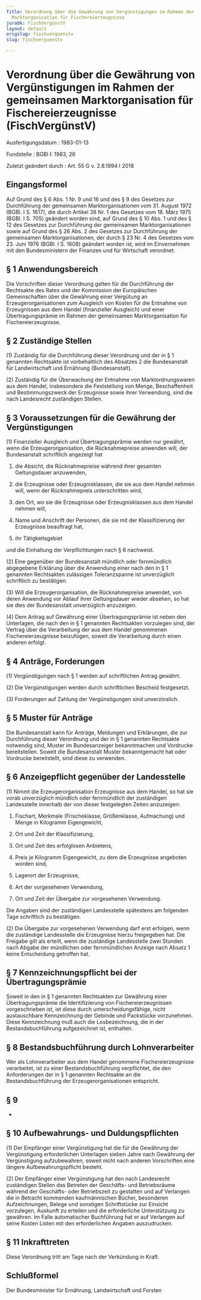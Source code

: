 ```yaml
---
Title: Verordnung über die Gewährung von Vergünstigungen im Rahmen der gemeinsamen
  Marktorganisation für Fischereierzeugnisse
jurabk: FischVergünstV
layout: default
origslug: fischverguenstv
slug: fischverguenstv

---
```


# Verordnung über die Gewährung von Vergünstigungen im Rahmen der gemeinsamen Marktorganisation für Fischereierzeugnisse (FischVergünstV)

Ausfertigungsdatum
:   1983-01-13

Fundstelle
:   BGBl I: 1983, 26

Zuletzt geändert durch
:   Art. 55 G v. 2.8.1994 I 2018


## Eingangsformel

Auf Grund des § 6 Abs. 1 Nr. 9 und 16 und des § 9 des Gesetzes zur
Durchführung der gemeinsamen Marktorganisationen vom 31. August 1972
(BGBl. I S. 1617), die durch Artikel 38 Nr. 1 des Gesetzes vom 18.
März 1975 (BGBl. I S. 705) geändert worden sind, auf Grund des § 10
Abs. 1 und des § 12 des Gesetzes zur Durchführung der gemeinsamen
Marktorganisationen sowie auf Grund des § 26 Abs. 2 des Gesetzes zur
Durchführung der gemeinsamen Marktorganisationen, der durch § 23 Nr. 4
des Gesetzes vom 23. Juni 1976 (BGBl. I S. 1608) geändert worden ist,
wird im Einvernehmen mit den Bundesministern der Finanzen und für
Wirtschaft verordnet:


## § 1 Anwendungsbereich

Die Vorschriften dieser Verordnung gelten für die Durchführung der
Rechtsakte des Rates und der Kommission der Europäischen
Gemeinschaften über die Gewährung einer Vergütung an
Erzeugerorganisationen zum Ausgleich von Kosten für die Entnahme von
Erzeugnissen aus dem Handel (finanzieller Ausgleich) und einer
Übertragungsprämie im Rahmen der gemeinsamen Marktorganisation für
Fischereierzeugnisse.


## § 2 Zuständige Stellen

(1) Zuständig für die Durchführung dieser Verordnung und der in § 1
genannten Rechtsakte ist vorbehaltlich des Absatzes 2 die
Bundesanstalt für Landwirtschaft und Ernährung (Bundesanstalt).

(2) Zuständig für die Überwachung der Entnahme von Marktordnungswaren
aus dem Handel, insbesondere die Feststellung von Menge,
Beschaffenheit und Bestimmungszweck der Erzeugnisse sowie ihrer
Verwendung, sind die nach Landesrecht zuständigen Stellen.


## § 3 Voraussetzungen für die Gewährung der Vergünstigungen

(1) Finanzieller Ausgleich und Übertragungsprämie werden nur gewährt,
wenn die Erzeugerorganisation, die Rücknahmepreise anwenden will, der
Bundesanstalt schriftlich angezeigt hat

1.  die Absicht, die Rücknahmepreise während ihrer gesamten Geltungsdauer
    anzuwenden,


2.  die Erzeugnisse oder Erzeugnisklassen, die sie aus dem Handel nehmen
    will, wenn der Rücknahmepreis unterschritten wird,


3.  den Ort, wo sie die Erzeugnisse oder Erzeugnisklassen aus dem Handel
    nehmen will,


4.  Name und Anschrift der Personen, die sie mit der Klassifizierung der
    Erzeugnisse beauftragt hat,


5.  ihr Tätigkeitsgebiet



und die Einhaltung der Verpflichtungen nach § 6 nachweist.

(2) Eine gegenüber der Bundesanstalt mündlich oder fernmündlich
abgegebene Erklärung über die Anwendung einer nach den in § 1
genannten Rechtsakten zulässigen Toleranzspanne ist unverzüglich
schriftlich zu bestätigen.

(3) Will die Erzeugerorganisation, die Rücknahmepreise anwendet, von
deren Anwendung vor Ablauf ihrer Geltungsdauer wieder absehen, so hat
sie dies der Bundesanstalt unverzüglich anzuzeigen.

(4) Dem Antrag auf Gewährung einer Übertragungsprämie ist neben den
Unterlagen, die nach den in § 1 genannten Rechtsakten vorzulegen sind,
der Vertrag über die Verarbeitung der aus dem Handel genommenen
Fischereierzeugnisse beizufügen, soweit die Verarbeitung durch einen
anderen erfolgt.


## § 4 Anträge, Forderungen

(1) Vergünstigungen nach § 1 werden auf schriftlichen Antrag gewährt.

(2) Die Vergünstigungen werden durch schriftlichen Bescheid
festgesetzt.

(3) Forderungen auf Zahlung der Vergünstigungen sind unverzinslich.


## § 5 Muster für Anträge

Die Bundesanstalt kann für Anträge, Meldungen und Erklärungen, die zur
Durchführung dieser Verordnung und der in § 1 genannten Rechtsakte
notwendig sind, Muster im Bundesanzeiger bekanntmachen und Vordrucke
bereitstellen. Soweit die Bundesanstalt Muster bekanntgemacht hat oder
Vordrucke bereitstellt, sind diese zu verwenden.


## § 6 Anzeigepflicht gegenüber der Landesstelle

(1) Nimmt die Erzeugerorganisation Erzeugnisse aus dem Handel, so hat
sie vorab unverzüglich mündlich oder fernmündlich der zuständigen
Landesstelle innerhalb der von dieser festgelegten Zeiten anzuzeigen:

1.  Fischart, Merkmale (Frischeklasse, Größenklasse, Aufmachung) und Menge
    in Kilogramm Eigengewicht,


2.  Ort und Zeit der Klassifizierung,


3.  Ort und Zeit des erfolglosen Anbietens,


4.  Preis je Kilogramm Eigengewicht, zu dem die Erzeugnisse angeboten
    worden sind,


5.  Lagerort der Erzeugnisse,


6.  Art der vorgesehenen Verwendung,


7.  Ort und Zeit der Übergabe zur vorgesehenen Verwendung.



Die Angaben sind der zuständigen Landesstelle spätestens am folgenden
Tage schriftlich zu bestätigen.

(2) Die Übergabe zur vorgesehenen Verwendung darf erst erfolgen, wenn
die zuständige Landesstelle die Erzeugnisse hierzu freigegeben hat.
Die Freigabe gilt als erteilt, wenn die zuständige Landesstelle zwei
Stunden nach Abgabe der mündlichen oder fernmündlichen Anzeige nach
Absatz 1 keine Entscheidung getroffen hat.


## § 7 Kennzeichnungspflicht bei der Übertragungsprämie

Soweit in den in § 1 genannten Rechtsakten zur Gewährung einer
Übertragungsprämie die Identifizierung von Fischereierzeugnissen
vorgeschrieben ist, ist diese durch unterscheidungsfähige, nicht
austauschbare Kennzeichnung der Gebinde und Packstücke vorzunehmen.
Diese Kennzeichnung muß auch die Losbezeichnung, die in der
Bestandsbuchführung aufgezeichnet ist, enthalten.


## § 8 Bestandsbuchführung durch Lohnverarbeiter

Wer als Lohnverarbeiter aus dem Handel genommene Fischereierzeugnisse
verarbeitet, ist zu einer Bestandsbuchführung verpflichtet, die den
Anforderungen der in § 1 genannten Rechtsakte an die
Bestandsbuchführung der Erzeugerorganisationen entspricht.


## § 9

-


## § 10 Aufbewahrungs- und Duldungspflichten

(1) Der Empfänger einer Vergünstigung hat die für die Gewährung der
Vergünstigung erforderlichen Unterlagen sieben Jahre nach Gewährung
der Vergünstigung aufzubewahren, soweit nicht nach anderen
Vorschriften eine längere Aufbewahrungspflicht besteht.

(2) Der Empfänger einer Vergünstigung hat den nach Landesrecht
zuständigen Stellen das Betreten der Geschäfts- und Betriebsräume
während der Geschäfts- oder Betriebszeit zu gestatten und auf
Verlangen die in Betracht kommenden kaufmännischen Bücher, besonderen
Aufzeichnungen, Belege und sonstigen Schriftstücke zur Einsicht
vorzulegen, Auskunft zu erteilen und die erforderliche Unterstützung
zu gewähren. Im Falle automatischer Buchführung hat er auf Verlangen
auf seine Kosten Listen mit den erforderlichen Angaben auszudrucken.


## § 11 Inkrafttreten

Diese Verordnung tritt am Tage nach der Verkündung in Kraft.


## Schlußformel

Der Bundesminister für Ernährung, Landwirtschaft und Forsten

